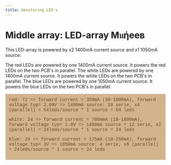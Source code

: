 ```yaml
---
title: Aansturing LED's
---
```


# Middle array: LED-array M𝔲ήeeв

This LED-array is powered by x2 1400mA current source and x1 1050mA source:

The red LEDs are powered by one 1400mA current source. It powers the red LEDs on the two PCB's in parallel.
The white LEDs are powered by one 1400mA current source. It powers the white LEDs on the two PCB's in parallel.
The blue LEDs are powered by one 1050mA current source. It powers the blue LEDs on the two PCB's in parallel.





<div style="border: 1px solid #ccc; padding: 10px; background-color: #D2B48C;">
    <span style="color: #654321; font-family: Courier;">
 red: 72 => forward current = 350mA (30-1000mA), forward voltage typ= 2.09V 
    => 1400mA source: 18 serie, x4 (parallel) = 64leds/source * 1 source = 64 leds

white: 24 => forward current = 700mmA (10-1800mA), forward voltage typ= 2.8V
    => 1400mA source = 12 serie, x2 (parallel) = 24leds/source * 1 source = 24 leds

blue: 24 => forward current = 175mA (10-250mA), forward voltage typ= 3V
    => 1050mA source: 4 serie, x6 (parallel) = 24leds/source * 1 source = 24 leds
    <span>
</div>